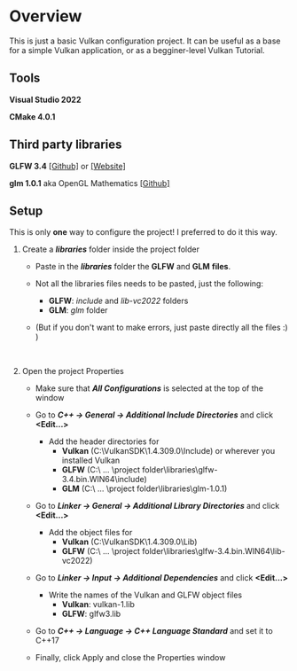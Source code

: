 # Overview
This is just a basic Vulkan configuration project.
It can be useful as a base for a simple Vulkan application, or as a 
begginer-level Vulkan Tutorial.

## Tools
**Visual Studio 2022**

**CMake 4.0.1**


## Third party libraries
**GLFW 3.4** [[Github]](https://github.com/glfw/glfw) or [[Website]](https://www.glfw.org/)

**glm 1.0.1** aka OpenGL Mathematics [[Github]](https://github.com/g-truc/glm)

## Setup
This is only **one** way to configure the project! I preferred to do it this way.


1) Create a ***libraries*** folder inside the project folder
  
    - Paste in the ***libraries*** folder the **GLFW** and **GLM** **files**.
  
    - Not all the libraries files needs to be pasted, just the following:
      - **GLFW**: *include* and *lib-vc2022* folders
      - **GLM**: *glm* folder
   
    - (But if you don't want to make errors, just paste directly all the files :) )

<br>

2) Open the project Properties

    - Make sure that ***All Configurations*** is selected at the top of the window

    - Go to ***C++ -> General -> Additional Include Directories*** and click **<Edit...>**
      - Add the header directories for
        - **Vulkan** (C:\VulkanSDK\1.4.309.0\Include) or wherever you installed Vulkan
        - **GLFW** (C:\ ... \project folder\libraries\glfw-3.4.bin.WIN64\include)
        - **GLM** (C:\ ... \project folder\libraries\glm-1.0.1)

    - Go to ***Linker -> General -> Additional Library Directories*** and click **<Edit...>**
      - Add the object files for
        - **Vulkan** (C:\VulkanSDK\1.4.309.0\Lib)
        - **GLFW** (C:\ ... \project folder\libraries\glfw-3.4.bin.WIN64\lib-vc2022)

    - Go to ***Linker -> Input -> Additional Dependencies*** and click **<Edit...>**
      - Write the names of the Vulkan and GLFW object files
        - **Vulkan**: vulkan-1.lib
        - **GLFW**: glfw3.lib

    - Go to ***C++ -> Language -> C++ Language Standard*** and set it to C++17


    - Finally, click Apply and close the Properties window